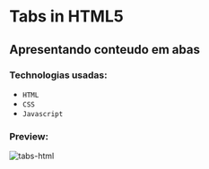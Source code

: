 # Tabs in HTML5

## Apresentando conteudo em abas
### Technologias usadas:
- `HTML`
- `CSS`
- `Javascript`
### Preview:
<p>
  <img src="https://i.imgur.com/aMpIY8i.png" alt="tabs-html"/>
</p>
